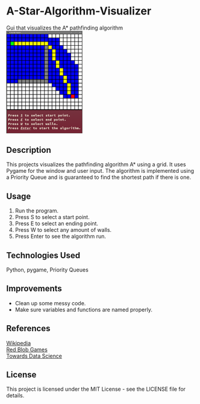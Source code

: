 # A-Star-Algorithm-Visualizer

Gui that visualizes the A* pathfinding algorithm <br />
<img src="algorithmimage.png" width=40% height=40%>

## Description
This projects visualizes the pathfinding algorithm A* using a grid. It uses Pygame for the window and user input. The algorithm is implemented using a Priority Queue and is guaranteed to find the shortest path if there is one.

## Usage
1. Run the program.
2. Press S to select a start point.
3. Press E to select an ending point.
4. Press W to select any amount of walls.
5. Press Enter to see the algorithm run.

## Technologies Used
Python, pygame, Priority Queues

## Improvements
 - Clean up some messy code.
 - Make sure variables and functions are named properly.

## References

[Wikipedia](https://en.wikipedia.org/wiki/A*_search_algorithm)\
[Red Blob Games](https://www.redblobgames.com/pathfinding/a-star/implementation.html)\
[Towards Data Science](https://towardsdatascience.com/priority-queues-in-python-3baf0bac2097)

## License

This project is licensed under the  MIT License - see the LICENSE file for details.
